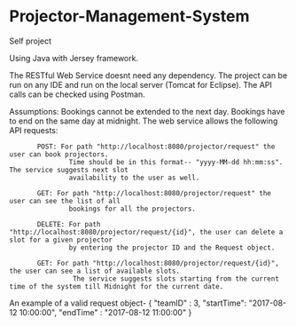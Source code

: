 # Projector-Management-System
Self project

Using Java with Jersey framework.

The RESTful Web Service doesnt need any dependency. The project can be run on any IDE and run on the local server (Tomcat for Eclipse). The API calls can be checked using Postman.

Assumptions: Bookings cannot be extended to the next day. Bookings have to end on the same day at midnight.
The web service allows the following API requests: 
  
           POST: For path "http://localhost:8080/projector/request" the user can book projectors.
                   Time should be in this format-- "yyyy-MM-dd hh:mm:ss". The service suggests next slot 
                   availability to the user as well.
                   
           GET: For path "http://localhost:8080/projector/request" the user can see the list of all 
                   bookings for all the projectors.
                   
           DELETE: For path "http://localhost:8080/projector/request/{id}", the user can delete a slot for a given projector
                   by entering the projector ID and the Request object.
                   
           GET: For path "http://localhost:8080/projector/request/{id}", the user can see a list of available slots.
                    The service suggests slots starting from the current time of the system till Midnight for the current date.

An example of a valid request object- 
{
    "teamID" : 3,
    "startTime": "2017-08-12 10:00:00",
    "endTime" : "2017-08-12 11:00:00"
}
